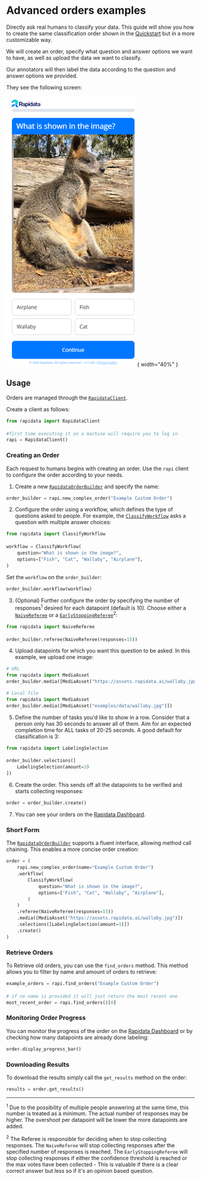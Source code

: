 # Advanced orders examples
Directly ask real humans to classify your data. This guide will show you how to create the same classification order shown in the [Quickstart](quickstart.md) but in a more customizable way.

We will create an order, specify what question and answer options we want to have, as well as upload the data we want to classify.

Our annotators will then label the data according to the question and answer options we provided.

They see the following screen:

![Classify Example](./media/order-types/classify-screen.png){ width="40%" }

## Usage

Orders are managed through the [`RapidataClient`](reference/rapidata/rapidata_client/rapidata_client.md#rapidata.rapidata_client.rapidata_client.RapidataClient).

Create a client as follows:

```py
from rapidata import RapidataClient

#first time executing it on a machine will require you to log in
rapi = RapidataClient()
```
### Creating an Order

Each request to humans begins with creating an order. Use the `rapi` client to configure the order according to your needs.

1. Create a new [`RapidataOrderBuilder`](reference/rapidata/rapidata_client/order/rapidata_order_builder.md/#rapidata.rapidata_client.order.rapidata_order_builder.RapidataOrderBuilder) and specify the name:

```py
order_builder = rapi.new_complex_order("Example Custom Order")
```

2. Configure the order using a workflow, which defines the type of questions asked to people. For example, the [`ClassifyWorkflow`](reference/rapidata/rapidata_client/workflow/classify_workflow.md) asks a question with multiple answer choices:

```py
from rapidata import ClassifyWorkflow

workflow = ClassifyWorkflow(
    question="What is shown in the image?",
    options=["Fish", "Cat", "Wallaby", "Airplane"],
)
```

Set the `workflow` on the `order_builder`:

```py
order_builder.workflow(workflow)
```

3. (Optional) Further configure the order by specifying the number of responses<sup>1</sup> desired for each datapoint (default is 10). Choose either a [`NaiveReferee`](reference/rapidata/rapidata_client/referee/naive_referee.md/#rapidata.rapidata_client.referee.naive_referee.NaiveReferee) or a [`EarlyStoppingReferee`](reference/rapidata/rapidata_client/referee/early_stopping_referee.md/#rapidata.rapidata_client.referee.early_stopping_referee.ClassifyEarlyStoppingReferee)<sup>2</sup>:

```py
from rapidata import NaiveReferee

order_builder.referee(NaiveReferee(responses=15))
```

4. Upload datapoints for which you want this question to be asked. In this example, we upload one image:

```py
# URL
from rapidata import MediaAsset
order_builder.media([MediaAsset("https://assets.rapidata.ai/wallaby.jpg")])
```

```py
# Local file
from rapidata import MediaAsset
order_builder.media([MediaAsset("examples/data/wallaby.jpg")])
```

5. Define the number of tasks you'd like to show in a row. Consider that a person only has 30 seconds to answer all of them. Aim for an expected completion time for ALL tasks of 20-25 seconds. A good default for classification is 3:

```py
from rapidata import LabelingSelection

order_builder.selections([
    LabelingSelection(amount=3)
])
```

6. Create the order. This sends off all the datapoints to be verified and starts collecting responses:

```py
order = order_builder.create()
```

7. You can see your orders on the [Rapidata Dashboard](https://app.rapidata.ai/dashboard/orders).

### Short Form

The [`RapidataOrderBuilder`](reference/rapidata/rapidata_client/order/rapidata_order_builder.md/#rapidata.rapidata_client.order.rapidata_order_builder.RapidataOrderBuilder) supports a fluent interface, allowing method call chaining. This enables a more concise order creation:

```py
order = (
    rapi.new_complex_order(name="Example Custom Order")
    .workflow(
        ClassifyWorkflow(
            question="What is shown in the image?",
            options=["Fish", "Cat", "Wallaby", "Airplane"],
        )
    )
    .referee(NaiveReferee(responses=15))
    .media([MediaAsset("https://assets.rapidata.ai/wallaby.jpg")])
    .selections([LabelingSelection(amount=1)])
    .create()
)
```

### Retrieve Orders

To Retrieve old orders, you can use the `find_orders` method. This method allows you to filter by name and amount of orders to retrieve:

```py
example_orders = rapi.find_orders("Example Custom Order")

# if no name is provided it will just return the most recent one
most_recent_order = rapi.find_orders()[0]
```

### Monitoring Order Progress

You can monitor the progress of the order on the [Rapidata Dashboard](https://app.rapidata.ai/dashboard/orders) or by checking how many datapoints are already done labeling:

```py
order.display_progress_bar()
```

### Downloading Results

To download the results simply call the `get_results` method on the order:

```py
results = order.get_results()
```

-------

<sup>1</sup> Due to the possibility of multiple people answering at the same time, this number is treated as a minimum. The actual number of responses may be higher. The overshoot per datapoint will be lower the more datapoints are added.

<sup>2</sup> The Referee is responsible for deciding when to stop collecting responses. The `NaiveReferee` will stop collecting responses after the specified number of responses is reached. The `EarlyStoppingReferee` will stop collecting responses if either the confidence threshold is reached or the max votes have been collected - This is valuable if there is a clear correct answer but less so if it's an opinion  based question.
